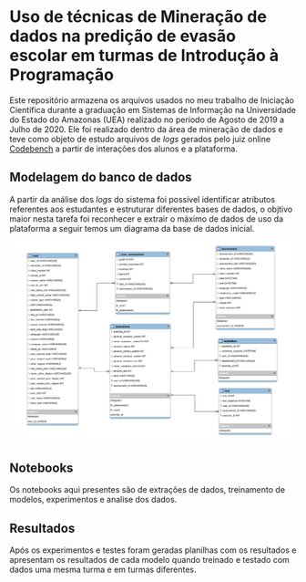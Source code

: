 # Uso de técnicas de Mineração de dados na predição de evasão escolar em turmas de Introdução à Programação

Este repositório armazena os arquivos usados no meu trabalho de Iniciação Científica durante a graduação em Sistemas de Informação na Universidade do Estado do Amazonas (UEA) realizado no período de Agosto de 2019 a Julho de 2020. Ele foi realizado dentro da área de mineração de dados e teve como objeto de estudo arquivos de *logs* gerados pelo juiz online [Codebench](https://codebench.icomp.ufam.edu.br/) a partir de interações dos alunos e a plataforma.

## Modelagem do banco de dados

A partir da análise dos *logs* do sistema foi possível identificar atributos referentes aos estudantes e estruturar diferentes bases de dados, o objtivo maior nesta tarefa foi reconhecer e extrair o máximo de dados de uso da plataforma a seguir temos um diagrama da base de dados inicial.

![img](images/modelagem-banco.jpg)

## Notebooks

Os notebooks aqui presentes são de extrações de dados, treinamento de modelos, experimentos e analise dos dados.

## Resultados

Após os experimentos e testes foram geradas planilhas com os resultados e apresentam os resultados de cada modelo quando treinado e testado com dados uma mesma turma e em turmas diferentes.
